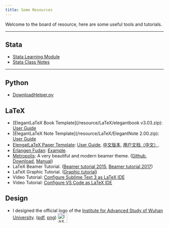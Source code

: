 ```yaml
---
title: Some Resources 
---
```



Welcome to the board of resource, here are some useful tools and tutorials.

---

## Stata
+ [Stata Learning Module](/resource/Stata/stata_learning_modules.pdf)
+ [Stata Class Notes](/resource/Stata/stata_class_notes.pdf)

---
## Python
+ [DownloadHelper.py](/resource/Python/dlh/DownloadHelper.py)

## LaTeX 
+ [ElegantLaTeX Book Template](/resource/LaTeX/elegantbook v3.03.zip): [User Guide](/resource/LaTeX/guide_book.pdf)
+ [ElegantLaTeX Note Template](/resource/LaTeX/ElegantNote 2.00.zip): [User Guide](/resource/LaTeX/guide_note.pdf)
+ [ElengatLaTeX Paper Template](/resource/LaTeX/elegantpaper.rar): [User Guide](/resource/LaTeX/ElegantPaper_Guide.pdf), [中文版本](/resource/LaTeX/elegantpaper_CN.rar), [用户文档（中文）](/resource/LaTeX/ElegantPaper_CN_Guide.pdf).
+ [Erlangen Fudan](/resource/LaTeX/Erlangen_Fudan.zip): [Example](/resource/LaTeX/Erlangen_Fudan.pdf).
+ [Metropolis](https://github.com/matze/mtheme): A very beautiful and modern beamer theme. ([Github](https://github.com/matze/mtheme), [Download](/resource/LaTeX/mtheme-master.zip), [Manual](http://mirrors.ctan.org/macros/latex/contrib/beamer-contrib/themes/metropolis/doc/metropolistheme.pdf))
+ LaTeX Beamer Tutorial. ([Beamer tutorial 2015](/resource/LaTeX/beamer_tutorial_2015.pdf), [Beamer tutorial 2017](/resource/LaTeX/beamer_tutorial_2017.pdf))
+ LaTeX Graphic Tutorial. ([Graphic tutorial](/resource/LaTeX/graphic_tutorial_2015.pdf))
+ Video Tutorial: [Configure Sublime Text 3 as LaTeX IDE](https://mp.weixin.qq.com/s/3FXTI3t-L_0OBWtoxfmOgQ)
+ Video Tutorial: [Configure VS Code as LaTeX IDE](https://mp.weixin.qq.com/s?__biz=MzAxNjI3Mzc3Mw==&mid=2652772480&idx=1&sn=00b71ed30ce5b19019b39a86b1216e6b&chksm=801de082b76a6994288d26a8573546dfa2970824496343f754c9a81d5fedf10458433623d0cc&mpshare=1&scene=1&srcid=0620HAAqbVdiQiJipmiWIx06#rd)


## Design

+ I designed the official logo of the [Institute for Advanced Study of Wuhan University](http://ems.whu.edu.cn/xygk/jgsz/xssz/5/2012-01-15/15014.html). ([pdf](/archive/IAS_logo.pdf), [png](/archive/IAS_logo_400.png)) <img src="/archive/IAS_logo_100.png" width = "30" alt="IAS LOGO" style="vertical-align:middle;"/>


